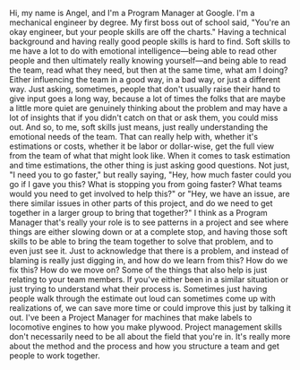 
Hi, my name is Angel, and I'm a Program Manager at Google. I'm a mechanical engineer by degree. My first boss out of school said, "You're an okay engineer, but your people skills are off the charts." Having a technical background and having really good people skills is hard to find. Soft skills to me have a lot to do with emotional intelligence—being able to read other people and then ultimately really knowing yourself—and being able to read the team, read what they need, but then at the same time, what am I doing? Either influencing the team in a good way, in a bad way, or just a different way. Just asking, sometimes, people that don't usually raise their hand to give input goes a long way, because a lot of times the folks that are maybe a little more quiet are genuinely thinking about the problem and may have a lot of insights that if you didn't catch on that or ask them, you could miss out. And so, to me, soft skills just means, just really understanding the emotional needs of the team. That can really help with, whether it's estimations or costs, whether it be labor or dollar-wise, get the full view from the team of what that might look like. When it comes to task estimation and time estimations, the other thing is just asking good questions. Not just, "I need you to go faster," but really saying, "Hey, how much faster could you go if I gave you this? What is stopping you from going faster? What teams would you need to get involved to help this?" or "Hey, we have an issue, are there similar issues in other parts of this project, and do we need to get together in a larger group to bring that together?" I think as a Program Manager that's really your role is to see patterns in a project and see where things are either slowing down or at a complete stop, and having those soft skills to be able to bring the team together to solve that problem, and to even just see it. Just to acknowledge that there is a problem, and instead of blaming is really just digging in, and how do we learn from this? How do we fix this? How do we move on? Some of the things that also help is just relating to your team members. If you've either been in a similar situation or just trying to understand what their process is. Sometimes just having people walk through the estimate out loud can sometimes come up with realizations of, we can save more time or could improve this just by talking it out. I've been a Project Manager for machines that make labels to locomotive engines to how you make plywood. Project management skills don't necessarily need to be all about the field that you're in. It's really more about the method and the process and how you structure a team and get people to work together.